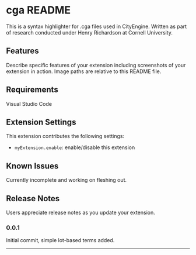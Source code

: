 # cga README

This is a syntax highlighter for .cga files used in CityEngine.  Written as part of research conducted under Henry Richardson at Cornell University.

## Features

Describe specific features of your extension including screenshots of your extension in action. Image paths are relative to this README file.


## Requirements

Visual Studio Code

## Extension Settings

This extension contributes the following settings:

* `myExtension.enable`: enable/disable this extension

## Known Issues

Currently incomplete and working on fleshing out.

## Release Notes

Users appreciate release notes as you update your extension.

### 0.0.1

Initial commit, simple lot-based terms added.

-----------------------------------------------------------------------------------------------------------
